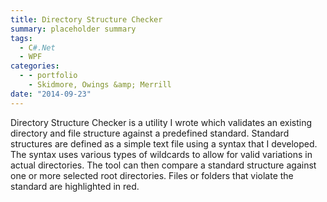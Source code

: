 ```yaml
---
title: Directory Structure Checker
summary: placeholder summary
tags:
  - C#.Net
  - WPF
categories:
  - - portfolio
    - Skidmore, Owings &amp; Merrill
date: "2014-09-23"
---
```


Directory Structure Checker is a utility I wrote which validates an existing directory and file structure against a predefined standard. Standard structures are defined as a simple text file using a syntax that I developed. The syntax uses various types of wildcards to allow for valid variations in actual directories. The tool can then compare a standard structure against one or more selected root directories. Files or folders that violate the standard are highlighted in red.
